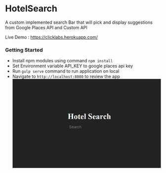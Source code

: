 # HotelSearch
A custom implemented search Bar that will pick and display suggestions from Google Places API and Custom API

Live Demo : https://clicklabs.herokuapp.com/

### Getting Started
* Install npm modules using command ```npm install```
* Set Environment variable API_KEY to google places api key
* Run ```gulp serve``` command to run application on local
* Navigate to ```http://localhost:8080``` to review the app
![Alt Text](assets/autoCompleteDropDown.gif?raw=true "Hotel Search")

